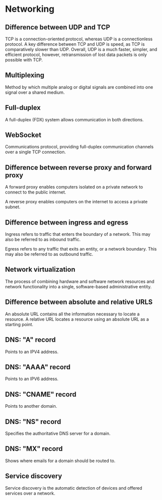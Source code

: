 # Networking

## Difference between UDP and TCP

TCP is a connection-oriented protocol, whereas UDP is a connectionless protocol.
A key difference between TCP and UDP is speed, as TCP is comparatively slower than UDP.
Overall, UDP is a much faster, simpler, and efficient protocol, however, retransmission of lost data packets is only
possible with TCP.

## Multiplexing

Method by which multiple analog or digital signals are combined into one signal over a shared medium.

## Full-duplex

A full-duplex (FDX) system allows communication in both directions.

## WebSocket

Communications protocol, providing full-duplex communication channels over a single TCP connection.

## Difference between reverse proxy and forward proxy

A forward proxy enables computers isolated on a private network to connect to the public internet.

A reverse proxy enables computers on the internet to access a private subnet.

## Difference between ingress and egress

Ingress refers to traffic that enters the boundary of a network. This may also be referred to as inbound traffic.

Egress refers to any traffic that exits an entity, or a network boundary. This may also be referred to as outbound
traffic.

## Network virtualization

The process of combining hardware and software network resources and network functionality into a single, software-based
administrative entity.

## Difference between absolute and relative URLS

An absolute URL contains all the information necessary to locate a resource. A relative URL locates a resource using an
absolute URL as a starting point.

## DNS: "A" record

Points to an IPV4 address.

## DNS: "AAAA" record

Points to an IPV6 address.

## DNS: "CNAME" record

Points to another domain.

## DNS: "NS" record

Specifies the authoritative DNS server for a domain.

## DNS: "MX" record

Shows where emails for a domain should be routed to.

## Service discovery

Service discovery is the automatic detection of devices and offered services over a network.
